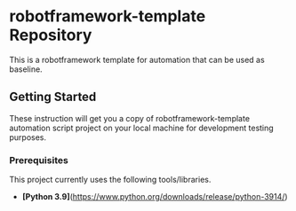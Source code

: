 # robotframework-template Repository
This is a robotframework template for automation that can be used as baseline.

## Getting Started
These instruction will get you a copy of robotframework-template automation script project on your local machine for development testing purposes.

### Prerequisites
This project currently uses the following tools/libraries.
- __[Python 3.9]__(https://www.python.org/downloads/release/python-3914/)
